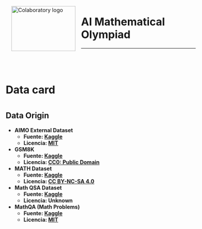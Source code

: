 <p><img alt="Colaboratory logo" width="170" height="120" src="https://www.kaggle.com/competitions/73231/images/header" align="left" hspace="15px" ></p>


<h1>AI Mathematical Olympiad </h1>

----

<div align="right">
<font size=3>
 <br><br>
  
</font>
</div>

<h1>Data card <h1>

<h2> Data Origin </h2>


<ul>
    <li>
        <b>AIMO External Dataset</b>
        <ul>
            <li><b>Fuente:<b> <a href="https://www.kaggle.com/datasets/alejopaullier/aimo-external-dataset"> Kaggle</a> </li>
            <li><b>Licencia:<b> <a href="https://www.mit.edu/~amini/LICENSE.md">MIT</a> </li>
        </ul>
    </li>
    <li>
        <b>GSM8K</b>
        <ul>
            <li><b>Fuente:<b> <a href="https://www.kaggle.com/datasets/thedevastator/grade-school-math-8k-q-a"> Kaggle</a> </li>
            <li><b>Licencia:</b> <a href="https://creativecommons.org/publicdomain/zero/1.0/">CC0: Public Domain</a> </li>
        </ul>
    </li>
    <li>
        <b>MATH Dataset</b>
        <ul>
            <li><b>Fuente:<b> <a href="https://www.kaggle.com/datasets/mathurinache/math-dataset"> Kaggle</a> </li>
            <li><b>Licencia:</b> <a href="https://creativecommons.org/licenses/by-nc-sa/4.0/">CC BY-NC-SA 4.0</a> </li>
        </ul>
    </li>
    <li>
        <b>Math QSA Dataset</b>
        <ul>
            <li><b>Fuente:<b> <a href="https://www.kaggle.com/datasets/awsaf49/math-qsa-dataset"> Kaggle</a> </li>
            <li><b>Licencia:</b> Unknown </li>
        </ul>
    </li>
    <li>
        <b>MathQA (Math Problems)</b>
        <ul>
            <li><b>Fuente:<b> <a href="https://www.kaggle.com/datasets/thedevastator/dataset-for-solving-math-word-problems"> Kaggle</a> </li>
            <li><b>Licencia:<b> <a href="https://www.mit.edu/~amini/LICENSE.md">MIT</a> </li>
        </ul>
    </li>
</ul>

<br>